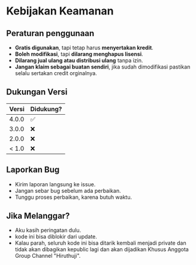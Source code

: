 # Kebijakan Keamanan

## Peraturan penggunaan 
- **Gratis digunakan**, tapi tetap harus **menyertakan kredit**.
- **Boleh modifikasi**, tapi **dilarang menghapus lisensi**.
- **Dilarang jual ulang atau distribusi ulang** tanpa izin.
- **Jangan klaim sebagai buatan sendiri**, jika sudah dimodifikasi pastikan selalu sertakan credit orginalnya.

## Dukungan Versi
| Versi  | Didukung? |
|--------|----------|
| 4.0.0  | ✅        |
| 3.0.0  | ❌        |
| 2.0.0  | ❌        |
| < 1.0  | ❌        |

## Laporkan Bug
- Kirim laporan langsung ke issue.
- Jangan sebar bug sebelum ada perbaikan.
- Tunggu proses perbaikan, karena butuh waktu.

## Jika Melanggar?
- Aku kasih peringatan dulu.
- kode ini bisa diblokir dari update.
- Kalau parah, seluruh kode ini bisa ditarik kembali menjadi private dan tidak akan dibagikan kepublic lagi dan akan dijadikan Khusus Anggota Group Channel "Hiruthuji".
